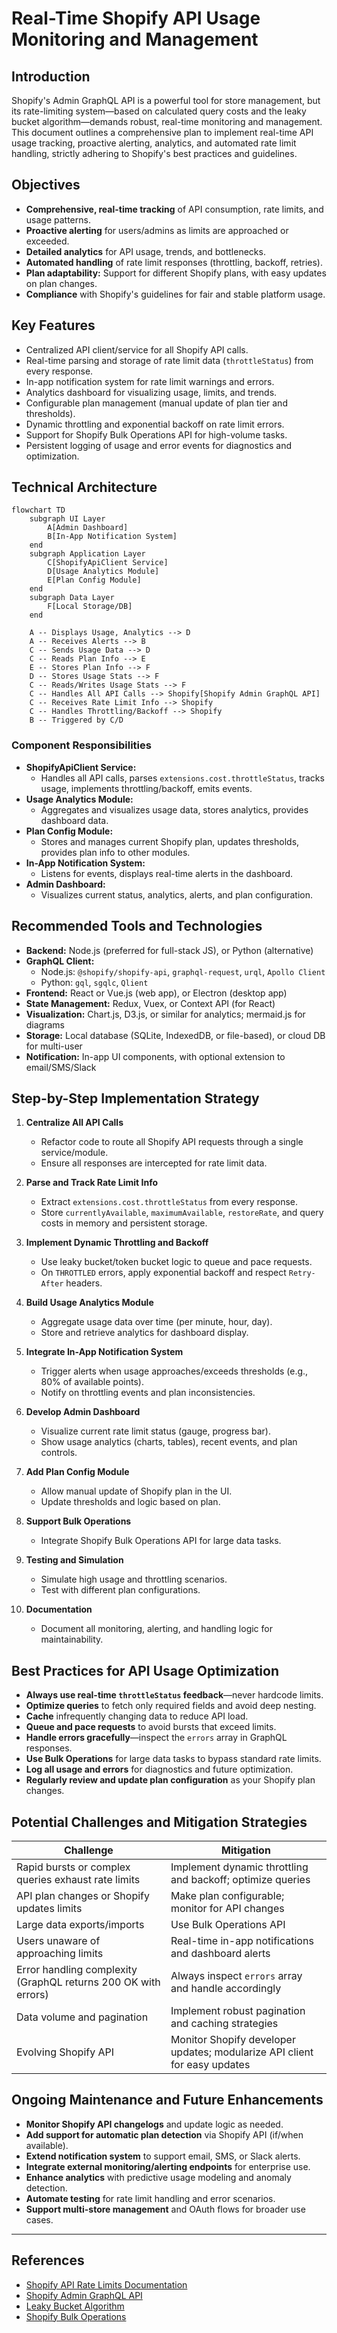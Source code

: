 # Real-Time Shopify API Usage Monitoring and Management

## Introduction

Shopify's Admin GraphQL API is a powerful tool for store management, but its rate-limiting system—based on calculated query costs and the leaky bucket algorithm—demands robust, real-time monitoring and management. This document outlines a comprehensive plan to implement real-time API usage tracking, proactive alerting, analytics, and automated rate limit handling, strictly adhering to Shopify's best practices and guidelines.

## Objectives

- **Comprehensive, real-time tracking** of API consumption, rate limits, and usage patterns.
- **Proactive alerting** for users/admins as limits are approached or exceeded.
- **Detailed analytics** for API usage, trends, and bottlenecks.
- **Automated handling** of rate limit responses (throttling, backoff, retries).
- **Plan adaptability:** Support for different Shopify plans, with easy updates on plan changes.
- **Compliance** with Shopify's guidelines for fair and stable platform usage.

## Key Features

- Centralized API client/service for all Shopify API calls.
- Real-time parsing and storage of rate limit data (`throttleStatus`) from every response.
- In-app notification system for rate limit warnings and errors.
- Analytics dashboard for visualizing usage, limits, and trends.
- Configurable plan management (manual update of plan tier and thresholds).
- Dynamic throttling and exponential backoff on rate limit errors.
- Support for Shopify Bulk Operations API for high-volume tasks.
- Persistent logging of usage and error events for diagnostics and optimization.

## Technical Architecture

```mermaid
flowchart TD
    subgraph UI Layer
        A[Admin Dashboard]
        B[In-App Notification System]
    end
    subgraph Application Layer
        C[ShopifyApiClient Service]
        D[Usage Analytics Module]
        E[Plan Config Module]
    end
    subgraph Data Layer
        F[Local Storage/DB]
    end

    A -- Displays Usage, Analytics --> D
    A -- Receives Alerts --> B
    C -- Sends Usage Data --> D
    C -- Reads Plan Info --> E
    E -- Stores Plan Info --> F
    D -- Stores Usage Stats --> F
    C -- Reads/Writes Usage Stats --> F
    C -- Handles All API Calls --> Shopify[Shopify Admin GraphQL API]
    C -- Receives Rate Limit Info --> Shopify
    C -- Handles Throttling/Backoff --> Shopify
    B -- Triggered by C/D
```

### Component Responsibilities

- **ShopifyApiClient Service:**  
  - Handles all API calls, parses `extensions.cost.throttleStatus`, tracks usage, implements throttling/backoff, emits events.
- **Usage Analytics Module:**  
  - Aggregates and visualizes usage data, stores analytics, provides dashboard data.
- **Plan Config Module:**  
  - Stores and manages current Shopify plan, updates thresholds, provides plan info to other modules.
- **In-App Notification System:**  
  - Listens for events, displays real-time alerts in the dashboard.
- **Admin Dashboard:**  
  - Visualizes current status, analytics, alerts, and plan configuration.

## Recommended Tools and Technologies

- **Backend:** Node.js (preferred for full-stack JS), or Python (alternative)
- **GraphQL Client:**  
  - Node.js: `@shopify/shopify-api`, `graphql-request`, `urql`, `Apollo Client`
  - Python: `gql`, `sgqlc`, `Qlient`
- **Frontend:** React or Vue.js (web app), or Electron (desktop app)
- **State Management:** Redux, Vuex, or Context API (for React)
- **Visualization:** Chart.js, D3.js, or similar for analytics; mermaid.js for diagrams
- **Storage:** Local database (SQLite, IndexedDB, or file-based), or cloud DB for multi-user
- **Notification:** In-app UI components, with optional extension to email/SMS/Slack

## Step-by-Step Implementation Strategy

1. **Centralize All API Calls**
   - Refactor code to route all Shopify API requests through a single service/module.
   - Ensure all responses are intercepted for rate limit data.

2. **Parse and Track Rate Limit Info**
   - Extract `extensions.cost.throttleStatus` from every response.
   - Store `currentlyAvailable`, `maximumAvailable`, `restoreRate`, and query costs in memory and persistent storage.

3. **Implement Dynamic Throttling and Backoff**
   - Use leaky bucket/token bucket logic to queue and pace requests.
   - On `THROTTLED` errors, apply exponential backoff and respect `Retry-After` headers.

4. **Build Usage Analytics Module**
   - Aggregate usage data over time (per minute, hour, day).
   - Store and retrieve analytics for dashboard display.

5. **Integrate In-App Notification System**
   - Trigger alerts when usage approaches/exceeds thresholds (e.g., 80% of available points).
   - Notify on throttling events and plan inconsistencies.

6. **Develop Admin Dashboard**
   - Visualize current rate limit status (gauge, progress bar).
   - Show usage analytics (charts, tables), recent events, and plan controls.

7. **Add Plan Config Module**
   - Allow manual update of Shopify plan in the UI.
   - Update thresholds and logic based on plan.

8. **Support Bulk Operations**
   - Integrate Shopify Bulk Operations API for large data tasks.

9. **Testing and Simulation**
   - Simulate high usage and throttling scenarios.
   - Test with different plan configurations.

10. **Documentation**
    - Document all monitoring, alerting, and handling logic for maintainability.

## Best Practices for API Usage Optimization

- **Always use real-time `throttleStatus` feedback**—never hardcode limits.
- **Optimize queries** to fetch only required fields and avoid deep nesting.
- **Cache** infrequently changing data to reduce API load.
- **Queue and pace requests** to avoid bursts that exceed limits.
- **Handle errors gracefully**—inspect the `errors` array in GraphQL responses.
- **Use Bulk Operations** for large data tasks to bypass standard rate limits.
- **Log all usage and errors** for diagnostics and future optimization.
- **Regularly review and update plan configuration** as your Shopify plan changes.

## Potential Challenges and Mitigation Strategies

| Challenge | Mitigation |
|-----------|------------|
| Rapid bursts or complex queries exhaust rate limits | Implement dynamic throttling and backoff; optimize queries |
| API plan changes or Shopify updates limits | Make plan configurable; monitor for API changes |
| Large data exports/imports | Use Bulk Operations API |
| Users unaware of approaching limits | Real-time in-app notifications and dashboard alerts |
| Error handling complexity (GraphQL returns 200 OK with errors) | Always inspect `errors` array and handle accordingly |
| Data volume and pagination | Implement robust pagination and caching strategies |
| Evolving Shopify API | Monitor Shopify developer updates; modularize API client for easy updates |

## Ongoing Maintenance and Future Enhancements

- **Monitor Shopify API changelogs** and update logic as needed.
- **Add support for automatic plan detection** via Shopify API (if/when available).
- **Extend notification system** to support email, SMS, or Slack alerts.
- **Integrate external monitoring/alerting endpoints** for enterprise use.
- **Enhance analytics** with predictive usage modeling and anomaly detection.
- **Automate testing** for rate limit handling and error scenarios.
- **Support multi-store management** and OAuth flows for broader use cases.

---

## References

- [Shopify API Rate Limits Documentation](https://shopify.dev/docs/api/usage/rate-limits)
- [Shopify Admin GraphQL API](https://shopify.dev/docs/api/admin-graphql)
- [Leaky Bucket Algorithm](https://en.wikipedia.org/wiki/Leaky_bucket)
- [Shopify Bulk Operations](https://shopify.dev/docs/api/usage/bulk-operations/queries)